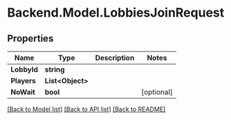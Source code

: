 # Backend.Model.LobbiesJoinRequest

## Properties

Name | Type | Description | Notes
------------ | ------------- | ------------- | -------------
**LobbyId** | **string** |  | 
**Players** | **List&lt;Object&gt;** |  | 
**NoWait** | **bool** |  | [optional] 

[[Back to Model list]](../README.md#documentation-for-models) [[Back to API list]](../README.md#documentation-for-api-endpoints) [[Back to README]](../README.md)

